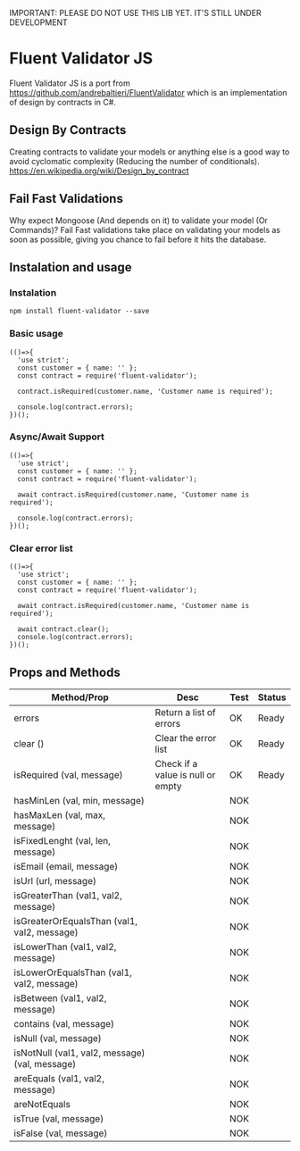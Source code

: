 IMPORTANT: PLEASE DO NOT USE THIS LIB YET. IT'S STILL UNDER DEVELOPMENT

# Fluent Validator JS
Fluent Validator JS is a port from https://github.com/andrebaltieri/FluentValidator which is an implementation of design by contracts in C#.

## Design By Contracts
Creating contracts to validate your models or anything else is a good way to avoid cyclomatic complexity (Reducing the number of conditionals).
https://en.wikipedia.org/wiki/Design_by_contract

## Fail Fast Validations
Why expect Mongoose (And depends on it) to validate your model (Or Commands)? Fail Fast validations take place on validating your models as soon as possible, giving you chance to fail before it hits the database.

## Instalation and usage
### Instalation
```
npm install fluent-validator --save
```

### Basic usage
```
(()=>{
  'use strict';
  const customer = { name: '' };
  const contract = require('fluent-validator');
  
  contract.isRequired(customer.name, 'Customer name is required');
  
  console.log(contract.errors);
})();
```

### Async/Await Support
```
(()=>{
  'use strict';
  const customer = { name: '' };
  const contract = require('fluent-validator');
  
  await contract.isRequired(customer.name, 'Customer name is required');
  
  console.log(contract.errors);
})();
```

### Clear error list
```
(()=>{
  'use strict';
  const customer = { name: '' };
  const contract = require('fluent-validator');
  
  await contract.isRequired(customer.name, 'Customer name is required');
  
  await contract.clear();
  console.log(contract.errors);
})();
```

## Props and Methods

| Method/Prop | Desc | Test | Status |
|---|---|---|---|
| errors | Return a list of errors | OK | Ready |
| clear () | Clear the error list | OK | Ready |
| isRequired (val, message) | Check if a value is null or empty | OK | Ready |
| hasMinLen (val, min, message) |   | NOK |   |
| hasMaxLen (val, max, message) |   | NOK |   |
| isFixedLenght (val, len, message) |   | NOK |   |
| isEmail (email, message) |   | NOK |   |
| isUrl (url, message) |   | NOK |   |
| isGreaterThan (val1, val2, message) |   | NOK |   |
| isGreaterOrEqualsThan (val1, val2, message) |   | NOK |   |
| isLowerThan (val1, val2, message) |   | NOK |   |
| isLowerOrEqualsThan (val1, val2, message) |   | NOK |   |
| isBetween (val1, val2, message) |   | NOK |   |
| contains (val, message) |   | NOK |   |
| isNull (val, message) |   | NOK |   |
| isNotNull (val1, val2, message) (val, message) |   | NOK |   |
| areEquals (val1, val2, message) |   | NOK |   |
| areNotEquals |   | NOK |   |
| isTrue (val, message) |   | NOK |   |
| isFalse (val, message) |   | NOK |   |
